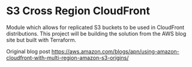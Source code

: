 # S3 Cross Region CloudFront

Module which allows for replicated S3 buckets to be used in CloudFront distributions. This project will be building the solution from the AWS blog site but built with Terraform.

Original blog post https://aws.amazon.com/blogs/apn/using-amazon-cloudfront-with-multi-region-amazon-s3-origins/